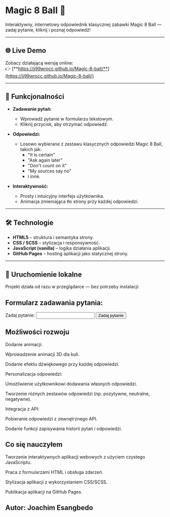 # Magic 8 Ball 🔮


Interaktywny, internetowy odpowiednik klasycznej zabawki Magic 8 Ball — zadaj pytanie, kliknij i poznaj odpowiedź!

---

## 🌐 Live Demo  
Zobacz działającą wersję online:  
👉 [**https://jj99wrocc.github.io/Magic-8-ball/**](https://jj99wrocc.github.io/Magic-8-ball/)

---

## 🧩 Funkcjonalności

- **Zadawanie pytań:**  
  - Wprowadź pytanie w formularzu tekstowym.
  - Kliknij przycisk, aby otrzymać odpowiedź.

- **Odpowiedzi:**  
  - Losowo wybierane z zestawu klasycznych odpowiedzi Magic 8 Ball, takich jak:
    - "It is certain"
    - "Ask again later"
    - "Don't count on it"
    - "My sources say no"
    - i inne.

- **Interaktywność:**  
  - Prosty i intuicyjny interfejs użytkownika.
  - Animacja zmieniająca tło strony przy każdej odpowiedzi.

---

## 🛠 Technologie

- **HTML5** – struktura i semantyka strony.  
- **CSS / SCSS** – stylizacja i responsywność.  
- **JavaScript (vanilla)** – logika działania aplikacji.  
- **GitHub Pages** – hosting aplikacji jako statycznej strony.

---

## 🚀 Uruchomienie lokalne

Projekt działa od razu w przeglądarce — bez potrzeby instalacji:

## Formularz zadawania pytania:

<form id="questionForm">
  <label for="question">Zadaj pytanie:</label>
  <input type="text" id="question" name="question" required>
  <button type="submit">Zadaj pytanie</button>
</form>
<div id="answer"></div>
<script src="script.js"></script>

## Możliwości rozwoju

Dodanie animacji:

Wprowadzenie animacji 3D dla kuli.

Dodanie efektu dźwiękowego przy każdej odpowiedzi.

Personalizacja odpowiedzi:

Umożliwienie użytkownikowi dodawania własnych odpowiedzi.

Tworzenie różnych zestawów odpowiedzi (np. pozytywne, neutralne, negatywne).

Integracja z API:

Pobieranie odpowiedzi z zewnętrznego API.

Dodanie funkcji zapisywania historii pytań i odpowiedzi.

## Co się nauczyłem

Tworzenie interaktywnych aplikacji webowych z użyciem czystego JavaScriptu.

Praca z formularzami HTML i obsługa zdarzeń.

Stylizacja aplikacji z wykorzystaniem CSS/SCSS.

Publikacja aplikacji na GitHub Pages.

## Autor: Joachim Esangbedo
